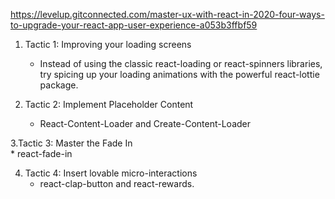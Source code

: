 https://levelup.gitconnected.com/master-ux-with-react-in-2020-four-ways-to-upgrade-your-react-app-user-experience-a053b3ffbf59	


1. Tactic 1: Improving your loading screens	
	* Instead of using the classic react-loading or react-spinners libraries, try spicing up your loading animations with the powerful react-lottie package.	

2. Tactic 2: Implement Placeholder Content	
	* React-Content-Loader and Create-Content-Loader	

3.Tactic 3: Master the Fade In	
	* react-fade-in	

4. Tactic 4: Insert lovable micro-interactions	
	* react-clap-button and react-rewards.	